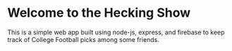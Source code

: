 # Welcome to the Hecking Show
This is a simple web app built using node-js, express, and firebase to keep track of College Football picks among some friends.
